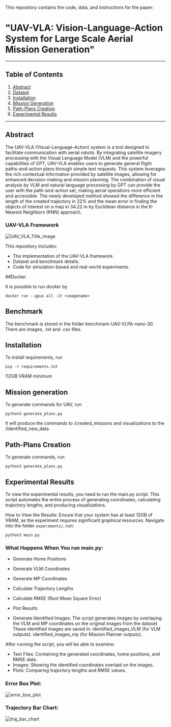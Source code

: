 This repository contains the code, data, and instructions for the paper:  
# "UAV-VLA: Vision-Language-Action System for Large Scale Aerial Mission Generation"

---

## Table of Contents
1. [Abstract](#abstract)
2. [Dataset](#dataset)
3. [Installation](#installation)
4. [Mission Generation](#mission-generation)
5. [Path-Plans Creation](#path-plan-creation)
6. [Experimental Results](#experimental-results)


---
## Abstract
The UAV-VLA (Visual-Language-Action) system is a tool designed to facilitate communication with aerial robots. 
By integrating satellite imagery processing with the Visual Language Model (VLM) and the powerful capabilities of GPT, UAV-VLA enables users to generate general flight paths-and-action plans through simple text requests. 
This system leverages the rich contextual information provided by satellite images, allowing for enhanced decision-making and mission planning. 
The combination of visual analysis by VLM and natural language processing by GPT can provide the user with the path-and-action set, making aerial operations more efficient and accessible. The newly developed method showed the difference in the length of the created trajectory in 22\% and the mean error in finding the objects of interest on a map in 34.22 m by Euclidean distance in the K-Nearest Neighbors (KNN) approach.

### UAV-VLA Framework

![UAV_VLA_Title_image](https://github.com/user-attachments/assets/b2e92daf-b21b-47b8-ab38-3e20ac6b18e6)

This repository includes:
- The implementation of the UAV-VLA framework.
- Dataset and benchmark details.
- Code for simulation-based and real-world experiments.

##Docker

It is possible to run docker by

```
docker run --gpus all -it <imagename>
```

## Benchmark

The benchmark is stored in the folder benchmark-UAV-VLPA-nano-30. There are images, .txt and .csv files.

## Installation

To install requirements, run 

```
pip -r requirements.txt
```
!12GB VRAM minimum


## Mission generation

To generate commands for UAV, run
```
python3 generate_plans.py
```
It will produce the commands to /created_missions and visualizations to the /identified_new_data


## Path-Plans Creation

To generate commands, run
```
python3 generate_plans.py
```

## Experimental Results
To view the experimental results, you need to run the main.py script. This script automates the entire process of generating coordinates, calculating trajectory lengths, and producing visualizations.

How to View the Results:
Ensure that your system has at least 12GB of VRAM, as the experiment requires significant graphical resources.
Navigate into the folder ```experiments/```, run:
```
python3 main.py
```


### What Happens When You run main.py:

- Generate Home Positions

- Generate VLM Coordinates

- Generate MP Coordinates

- Calculate Trajectory Lengths

- Calculate RMSE (Root Mean Square Error)
  
- Plot Results

- Generate Identified Images:
The script generates images by overlaying the VLM and MP coordinates on the original images from the dataset.
These identified images are saved in:
identified_images_VLM (for VLM outputs).
identified_images_mp (for Mission Planner outputs).

After running the script, you will be able to examine:

- Text Files: Containing the generated coordinates, home positions, and RMSE data.
- Images: Showing the identified coordinates overlaid on the images.
- Plots: Comparing trajectory lengths and RMSE values.

### Error Box Plot:

![error_box_plot](https://github.com/user-attachments/assets/52f9afcf-ba3f-4cc2-bb37-bf48475a077b)


### Trajectory Bar Chart:

![traj_bar_chart](https://github.com/user-attachments/assets/e27a0c86-e54a-433a-822c-dc68297fdd37)


